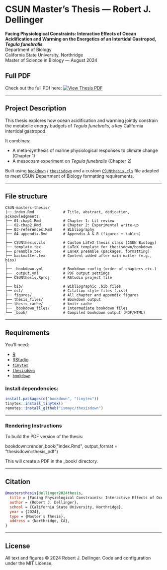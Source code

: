 
# CSUN Master’s Thesis — Robert J. Dellinger

**Facing Physiological Constraints: Interactive Effects of Ocean Acidification and Warming on the Energetics of an Intertidal Gastropod, _Tegula funebralis_**  
Department of Biology  
California State University, Northridge  
Master of Science in Biology — August 2024

## Full PDF 

Check out the full PDf here: [![View Thesis PDF](https://img.shields.io/badge/PDF-Thesis-blue?logo=adobeacrobatreader&logoColor=white)](https://github.com/robertjdellinger/CSUN-masters-thesis/blob/main/_book/thesis.pdf)

---

## Project Description

This thesis explores how ocean acidification and warming jointly constrain the metabolic energy budgets of _Tegula funebralis_, a key California intertidal gastropod.  

It combines:
- A meta-synthesis of marine physiological responses to climate change (Chapter 1)
- A mesocosm experiment on _Tegula funebralis_ (Chapter 2)

Built using [`bookdown`](https://bookdown.org/) / [`thesisdown`](https://github.com/ismayc/thesisdown) and a custom [`CSUNthesis.cls`](CSUNthesis.cls) file adapted to meet CSUN Department of Biology formatting requirements.

---

## File structure

```text
CSUN-masters-thesis/
├── index.Rmd             # Title, abstract, dedication, acknowledgments
├── 01-chap1.Rmd          # Chapter 1: Lit review
├── 02-chap2.Rmd          # Chapter 2: Experimental write-up
├── 03-references.Rmd     # Bibliography
├── 04-appendix.Rmd       # Appendix A & B (figures + tables)
│
├── CSUNthesis.cls        # Custom LaTeX thesis class (CSUN Biology)
├── template.tex          # LaTeX template for thesisdown/bookdown
├── preamble.tex          # LaTeX preamble (packages, formatting)
├── backmatter.tex        # Content added after main matter (e.g., bios)
│
├── _bookdown.yml         # Bookdown config (order of chapters etc.)
├── _output.yml           # PDF output settings
├── CSUNthesis.Rproj      # RStudio project file
│
├── bib/                  # Bibliographic .bib files
├── csl/                  # Citation style files (.csl)
├── figures/              # All chapter and appendix figures
├── thesis_files/         # Bookdown output
├── thesis_cache/         # knitr cache
├── _bookdown_files/      # Intermediate bookdown files
└── _book/                # Compiled bookdown output (PDF/HTML)
```
---

## Requirements

You’ll need:

- [R](https://cran.r-project.org/)
- [RStudio](https://www.rstudio.com/)
- [`tinytex`](https://yihui.org/tinytex/)
- [`thesisdown`](https://github.com/ismayc/thesisdown)
- [`bookdown`](https://bookdown.org/)

### Install dependencies:

```r
install.packages(c("bookdown", "tinytex"))
tinytex::install_tinytex()
remotes::install_github("ismayc/thesisdown")
```

---

### Rendering Instructions

To build the PDF version of the thesis:

bookdown::render_book("index.Rmd", output_format = "thesisdown::thesis_pdf")

This will create a PDF in the _book/ directory.

---

## Citation

```bibtex
@mastersthesis{dellinger2024thesis,
  title = {Facing Physiological Constraints: Interactive Effects of Ocean Acidification and Warming on the Energetics of an Intertidal Gastropod, Tegula funebralis},
  author = {Robert J. Dellinger},
  school = {California State University, Northridge},
  year = {2024},
  type = {Master’s Thesis},
  address = {Northridge, CA},
}
```
---

## License

All text and figures © 2024 Robert J. Dellinger.
Code and configuration under the MIT License.

